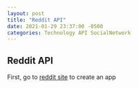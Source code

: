 ```yaml
---
layout: post
title: "Reddit API"
date: 2021-01-29 23:37:00 -0500
categories: Technology API SocialNetwork 
---
```


## Reddit API

First, go to [reddit site](https://www.reddit.com/prefs/apps) to create an app
